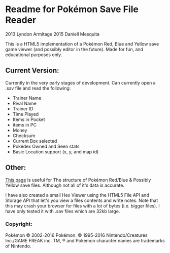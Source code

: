 ﻿# Readme for Pok&#233;mon Save File Reader #

2013 Lyndon Armitage
2015 Daniell Mesquita


This is a HTML5 implementation of a Pok&#233;mon Red, Blue and Yellow save game viewer (and possibly editor in the future).
Made for fun, and educational purposes only.

## Current Version: ##

Currently in the very early stages of development.
Can currently open a .sav file and read the following:
* Trainer Name
* Rival Name
* Trainer ID
* Time Played
* Items in Pocket
* items in PC
* Money
* Checksum
* Current Box selected
* Pok&#233;dex Owned and Seen stats
* Basic Location support (x, y, and map id)

## Other: ##

[This page](http://bulbapedia.bulbagarden.net/wiki/Save_data_structure_in_Generation_I) is useful for The structure of Pok&#233;mon Red/Blue & Possibly Yellow save files. Although not all of it's data is accurate.

I have also created a small Hex Viewer using the HTML5 File API and Storage API that let's you view a files contents and write notes.
Note that this may crash your browser for files with a lot of bytes (i.e. bigger files). I have only tested it with .sav files which are 32kb large.

### Copyright: ###

Pok&#233;mon © 2002-2016 Pok&#233;mon. © 1995-2016 Nintendo/Creatures Inc./GAME FREAK inc. TM, ® and Pok&#233;mon character names are trademarks of Nintendo.
